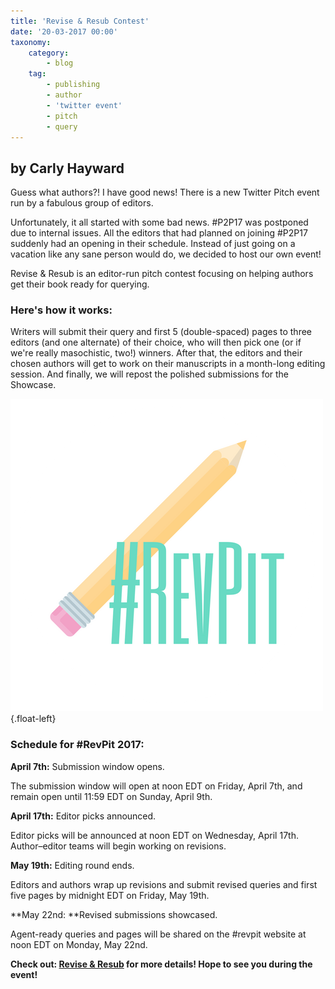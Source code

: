 ```yaml
---
title: 'Revise & Resub Contest'
date: '20-03-2017 00:00'
taxonomy:
    category:
        - blog
    tag:
        - publishing
        - author
        - 'twitter event'
        - pitch
        - query
---
```


## by Carly Hayward

Guess what authors?! I have good news! There is a new Twitter Pitch event run by a fabulous group of editors.

Unfortunately, it all started with some bad news. #P2P17 was postponed due to internal issues. All the editors that had planned on joining #P2P17 suddenly had an opening in their schedule. Instead of just going on a vacation like any sane person would do, we decided to host our own event!

Revise & Resub is an editor-run pitch contest focusing on helping authors get their book ready for querying.

### Here's how it works:

Writers will submit their query and first 5 (double-spaced) pages to three editors (and one alternate) of their choice, who will then pick one (or if we're really masochistic, two!) winners. After that, the editors and their chosen authors will get to work on their manuscripts in a month-long editing session. And finally, we will repost the polished submissions for the Showcase.

![](RevPit_hashtag_logo.png?cropResize=200,200){.float-left}

### Schedule for #RevPit 2017:

**April 7th:** Submission window opens.

The submission window will open at noon EDT on Friday, April 7th, and remain open until 11:59 EDT on Sunday, April 9th.

**April 17th:** Editor picks announced.

Editor picks will be announced at noon EDT on Wednesday, April 17th. Author–editor teams will begin working on revisions.

**May 19th:** Editing round ends.

Editors and authors wrap up revisions and submit revised queries and first five pages by midnight EDT on Friday, May 19th.

**May 22nd: **Revised submissions showcased.

Agent-ready queries and pages will be shared on the #revpit website at noon EDT on Monday, May 22nd.

**Check out: [Revise & Resub](http://reviseresub.com/?target=_blank) for more details! Hope to see you during the event!**